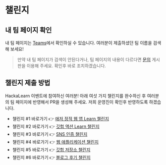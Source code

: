 # 챌린지 #

## 내 팀 페이지 확인 ##

내 팀 페이지는 [Teams](https://github.com/devrel-kr/HackaLearn/tree/main/teams)에서 확인하실 수 있습니다. 여러분이 제출하셨던 팀 이름을 검색해 보세요!

> 만약 내 팀 페이지가 검색이 안된다거나, 팀 페이지의 내용이 다르다면 [문의](https://aka.ms/hackalearn/qna) 게시판을 이용해 주세요. 확인후 바로 조치하겠습니다.


## 챌린지 제출 방법 ##

HackaLearn 이벤트에 참여하신 여러분! 아래 여섯 가지 챌린지를 완수하신 후 여러분의 팀 페이지에 반영해서 PR을 생성해 주세요. 저희 운영진이 확인후 반영하도록 하겠습니다.

* 챌린지 #1 바로가기 👉 [애저 정적 웹 앱 Learn 챌린지](./ASWA.md)
* 챌린지 #2 바로가기 👉 [깃헙 액션 Learn 챌린지](./GHA.md)
* 챌린지 #3 바로가기 👉 [SNS 인증 챌린지](./SOCIAL.md)
* 챌린지 #4 바로가기 👉 [웹 애플리케이션 챌린지](./APP.md)
* 챌린지 #5 바로가기 👉 [깃헙 저장소 챌린지](./REPO.md)
* 챌린지 #6 바로가기 👉 [블로그 후기 챌린지](./RETRO.md)
